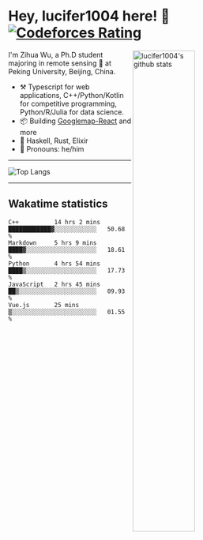 # Hey, lucifer1004 here! :wave: [![Codeforces Rating](https://cfrating.ihcr.top/?user=lucifer1004&style=flat-square)](https://codeforces.com/profile/lucifer1004)

<img width="50%" align="right" alt="lucifer1004's github stats" src="https://github-readme-stats.vercel.app/api?username=lucifer1004&show_icons=true">

I'm Zihua Wu, a Ph.D student majoring in remote sensing :satellite: at Peking University, Beijing, China.

- :hammer_and_pick: Typescript for web applications, C++/Python/Kotlin for competitive programming, Python/R/Julia for data science.
- :package: Building [Googlemap-React](https://github.com/googlemap-react/googlemap-react) and more
- :seedling: Haskell, Rust, Elixir
- :man: Pronouns: he/him

---

![Top Langs](https://github-readme-stats.vercel.app/api/top-langs/?username=lucifer1004&layout=compact)

---

## Wakatime statistics

<!--START_SECTION:waka-->
```text
C++          14 hrs 2 mins   ████████████▓░░░░░░░░░░░░   50.68 % 
Markdown     5 hrs 9 mins    ████▓░░░░░░░░░░░░░░░░░░░░   18.61 % 
Python       4 hrs 54 mins   ████▒░░░░░░░░░░░░░░░░░░░░   17.73 % 
JavaScript   2 hrs 45 mins   ██▒░░░░░░░░░░░░░░░░░░░░░░   09.93 % 
Vue.js       25 mins         ▒░░░░░░░░░░░░░░░░░░░░░░░░   01.55 % 
```
<!--END_SECTION:waka-->
